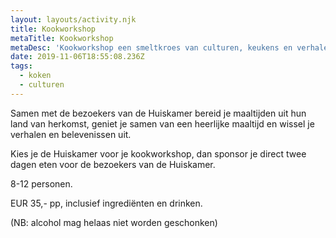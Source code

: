 ```yaml
---
layout: layouts/activity.njk
title: Kookworkshop
metaTitle: Kookworkshop
metaDesc: 'Kookworkshop een smeltkroes van culturen, keukens en verhalen '
date: 2019-11-06T18:55:08.236Z
tags:
  - koken
  - culturen
---
```

Samen met de bezoekers van de Huiskamer bereid je maaltijden uit hun land van herkomst, geniet je samen van een heerlijke maaltijd en wissel je verhalen en belevenissen uit.



Kies je de Huiskamer voor je kookworkshop, dan sponsor je direct twee dagen eten voor de bezoekers van de Huiskamer.

8-12 personen. 

EUR 35,- pp, inclusief ingrediënten en drinken. 

(NB: alcohol mag helaas niet worden geschonken)
